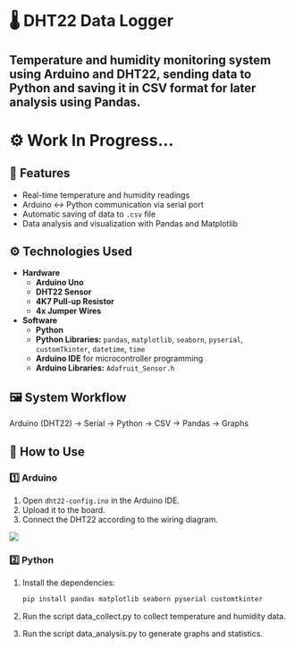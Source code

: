 # 🌡️ DHT22 Data Logger

Temperature and humidity monitoring system using **Arduino** and **DHT22**, sending data to **Python** and saving it in **CSV** format for later analysis using **Pandas**.
---
# ⚙️ Work In Progress...
## 📌 Features
- Real-time temperature and humidity readings
- Arduino ↔ Python communication via serial port
- Automatic saving of data to `.csv` file
- Data analysis and visualization with Pandas and Matplotlib

## ⚙️ Technologies Used
- **Hardware**
  - **Arduino Uno**
  - **DHT22 Sensor**
  - **4K7 Pull-up Resistor**
  - **4x Jumper Wires**
- **Software**
  - **Python**
  - **Python Libraries:** `pandas`, `matplotlib`, `seaborn`, `pyserial`, `customTkinter`, `datetime`, `time` 
  - **Arduino IDE** for microcontroller programming
  - **Arduino Libraries:** `Adafruit_Sensor.h`

## 🖼️ System Workflow
Arduino (DHT22) → Serial → Python → CSV → Pandas → Graphs

## 🚀 How to Use
### 1️⃣ Arduino
1. Open `dht22-config.ino` in the Arduino IDE.
2. Upload it to the board.
3. Connect the DHT22 according to the wiring diagram.

<img src="https://blog.eletrogate.com/wp-content/uploads/2019/01/Arduino-DHT11-DHT22_editado2-1024x566.jpg">

### 2️⃣ Python
1. Install the dependencies:
   ```bash
   pip install pandas matplotlib seaborn pyserial customtkinter
2. Run the script data_collect.py to collect temperature and humidity data.

3. Run the script data_analysis.py to generate graphs and statistics.

